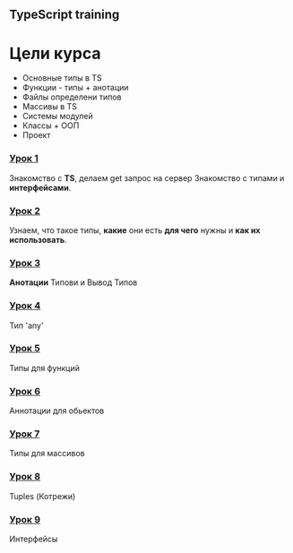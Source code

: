 ## TypeScript training

# **Цели курса**

- Основные типы в TS
- Функции - типы + анотации
- Файлы определени типов
- Массивы в TS
- Системы модулей
- Классы + ООП
- Проект

### [Урок 1](https://github.com/MykhailoMishchenko/type-script/tree/main/Lesson_1_fetchRequest)

Знакомство с **TS**, делаем get запрос на сервер Знакомство с типами и **интерфейсами**.

### [Урок 2](https://github.com/MykhailoMishchenko/type-script/tree/main/Lesson_2_Types)

Узнаем, что такое типы, **какие** они есть **для чего** нужны и **как их использовать**.

### [Урок 3](https://github.com/MykhailoMishchenko/type-script/tree/main/Lesson_3_AnotationsType_TypeInference)

**Анотации** Типови и Вывод Типов

### [Урок 4](https://github.com/MykhailoMishchenko/type-script/tree/main/Lesson_4_type_any)

Тип 'any'

### [Урок 5](https://github.com/MykhailoMishchenko/type-script/tree/main/Lesson_5_functions)

Типы для функций

### [Урок 6](https://github.com/MykhailoMishchenko/type-script/tree/main/Lesson_6_annotation_object)

Аннотации для обьектов

### [Урок 7](https://github.com/MykhailoMishchenko/type-script/tree/main/Lesson_7_types_for_array)

Типы для массивов

### [Урок 8](https://github.com/MykhailoMishchenko/type-script/tree/main/Lesson_8_tuples_in_ts)

Tuples (Котрежи)

### [Урок 9](https://github.com/MykhailoMishchenko/type-script/tree/main/Lesson_9_Interface)

Интерфейсы